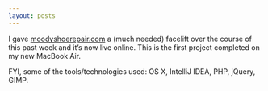 ```yaml
---
layout: posts
---
```


I gave [moodyshoerepair.com](http://www.moodyshoerepair.com "Moody Shoe Repair") a (much needed) facelift over the course of this past week and it’s now live online.   This is the first project completed on my new MacBook Air.

FYI, some of the tools/technologies used: OS X, IntelliJ IDEA, PHP, jQuery, GIMP.
